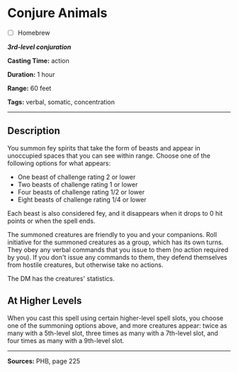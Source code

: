 # Conjure Animals

- [ ] Homebrew

***3rd-level conjuration***

**Casting Time:** action

**Duration:** 1 hour

**Range:** 60 feet

**Tags:** verbal, somatic, concentration

---

## Description
You summon fey spirits that take the form of beasts and appear in unoccupied spaces that you can see within range.
Choose one of the following options for what appears:
- One beast of challenge rating 2 or lower
- Two beasts of challenge rating 1 or lower
- Four beasts of challenge rating 1/2 or lower
- Eight beasts of challenge rating 1/4 or lower

Each beast is also considered fey, and it disappears when it drops to 0 hit points or when the spell ends.

The summoned creatures are friendly to you and your companions.
Roll initiative for the summoned creatures as a group, which has its own turns.
They obey any verbal commands that you issue to them (no action required by you).
If you don't issue any commands to them, they defend themselves from hostile creatures, but otherwise take no actions.

The DM has the creatures' statistics.

## At Higher Levels
When you cast this spell using certain higher-level spell slots, you choose one of the summoning options above, and more creatures appear: twice as many with a 5th-level slot, three times as many with a 7th-level slot, and four times as many with a 9th-level slot.

---

**Sources:** PHB, page 225

